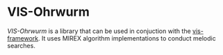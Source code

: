 # VIS-Ohrwurm
_VIS-Ohrwurm_ is a library that can be used in conjuction with the [vis-framework](https://github.com/ELVIS-Project/vis-framework). It uses MIREX algorithm implementations to conduct melodic searches. 

